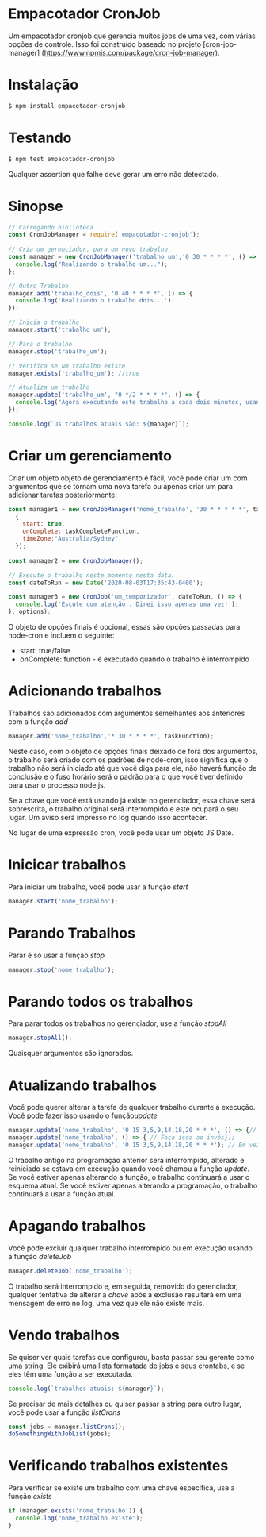 Empacotador CronJob
=

Um empacotador cronjob que gerencia muitos jobs de uma vez, com várias opções de controle. 
Isso foi construído baseado no projeto [cron-job-manager] (https://www.npmjs.com/package/cron-job-manager).

Instalação
==========
```bash
$ npm install empacotador-cronjob
```
Testando
========
```bash
$ npm test empacotador-cronjob
```
Qualquer assertion que falhe deve gerar um erro não detectado.

Sinopse
=======
```javascript
// Carregando biblioteca
const CronJobManager = require('empacotador-cronjob');
  
// Cria um gerenciador, para um novo trabalho.
const manager = new CronJobManager('trabalho_um','0 30 * * * *', () => { 
  console.log("Realizando o trabalho um...");
};

// Outro Trabalho
manager.add('trabalho_dois', '0 40 * * * *', () => { 
  console.log('Realizando o trabalho dois...');
});

// Inicia o trabalho
manager.start('trabalho_um');

// Para o trabalho
manager.stop('trabalho_um');

// Verifica se um trabalho existe
manager.exists('trabalho_um'); //true

// Atualiza um trabalho
manager.update('trabalho_um', "0 */2 * * * *", () => {
  console.log("Agora executando este trabalho a cada dois minutos, usando esta função...");
});

console.log(`Os trabalhos atuais são: ${manager}`);
```
Criar um gerenciamento
======================
Criar um objeto objeto de gerenciamento é fácil, você pode criar um com argumentos que se tornam uma nova tarefa ou apenas criar um para adicionar tarefas posteriormente:
```javascript
const manager1 = new CronJobManager('nome_trabalho', '30 * * * * *', taskFunction,
  {
    start: true,   
    onComplete: taskCompleteFunction, 
    timeZone:"Australia/Sydney"
  });
  
const manager2 = new CronJobManager();

// Execute o trabalho neste momento nesta data.
const dateToRun = new Date('2020-08-03T17:35:43-0400');

const manager3 = new CronJob('um_temporizador', dateToRun, () => { 
  console.log('Escute com atenção.. Direi isso apenas uma vez!');
}, options);
```
O objeto de opções finais é opcional, essas são opções passadas para node-cron e incluem o seguinte:
  * start: true/false
  * onComplete: function - é executado quando o trabalho é interrompido
  
Adicionando trabalhos
=====================
Trabalhos são adicionados com argumentos semelhantes aos anteriores com a função *add*
```javascript
manager.add('nome_trabalho','* 30 * * * *', taskFunction);
```
Neste caso, com o objeto de opções finais deixado de fora dos argumentos, o trabalho será criado com os padrões de node-cron, isso significa que o trabalho não será iniciado até que você diga para ele, não haverá função de conclusão e o fuso horário será o padrão para o que você tiver definido para usar o processo node.js.

Se a chave que você está usando já existe no gerenciador, essa chave será sobrescrita, o trabalho original será interrompido e este ocupará o seu lugar. Um aviso será impresso no log quando isso acontecer.

No lugar de uma expressão cron, você pode usar um objeto JS Date.

Inicicar trabalhos
==================
Para iniciar um trabalho, você pode usar a função *start*
```javascript
manager.start('nome_trabalho');
```
Parando Trabalhos
=================
Parar é só usar a função *stop*
```javascript
manager.stop('nome_trabalho');
```

Parando todos os trabalhos
==========================
Para parar todos os trabalhos no gerenciador, use a função *stopAll*
```javascript
manager.stopAll();
```

Quaisquer argumentos são ignorados.

Atualizando trabalhos
=====================
Você pode querer alterar a tarefa de qualquer trabalho durante a execução. Você pode fazer isso usando o função*update*
```javascript
manager.update('nome_trabalho', '0 15 3,5,9,14,18,20 * * *', () => {// Faça isso neste novo cronograma});
manager.update('nome_trabalho', () => { // Faça isso ao invés});
manager.update('nome_trabalho', '0 15 3,5,9,14,18,20 * * *'); // Em vez disso, faça-o nesta programação.
```
O trabalho antigo na programação anterior será interrompido, alterado e reiniciado se estava em execução quando você chamou a função *update*. Se você estiver apenas alterando a função, o trabalho continuará a usar o esquema atual. Se você estiver apenas alterando a programação, o trabalho continuará a usar a função atual.

Apagando trabalhos
==================
Você pode excluir qualquer trabalho interrompido ou em execução usando a função *deleteJob*
```javascript
manager.deleteJob('nome_trabalho');
```
O trabalho será interrompido e, em seguida, removido do gerenciador, qualquer tentativa de alterar a *chave* após a exclusão resultará em uma mensagem de erro no log, uma vez que ele não existe mais.

Vendo trabalhos
===============
Se quiser ver quais tarefas que configurou, basta passar seu gerente como uma string. Ele exibirá uma lista formatada de jobs e seus crontabs, e se eles têm uma função a ser executada.
```javascript
console.log(`trabalhos atuais: ${manager}`);
```
Se precisar de mais detalhes ou quiser passar a string para outro lugar, você pode usar a função *listCrons*
```javascript
const jobs = manager.listCrons();
doSomethingWithJobList(jobs);
```

Verificando trabalhos existentes
================================
Para verificar se existe um trabalho com uma chave específica, use a função *exists*
```javascript
if (manager.exists('nome_trabalho')) { 
  console.log("nome_trabalho existe");
}
```
